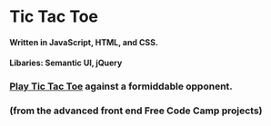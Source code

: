 # Tic Tac Toe
#### Written in JavaScript, HTML, and CSS.
#### Libaries: Semantic UI, jQuery

### [Play Tic Tac Toe](https://jaketripp.github.io/tictactoe/ "Tic Tac Toe") against a formiddable opponent.
### (from the advanced front end Free Code Camp projects)
